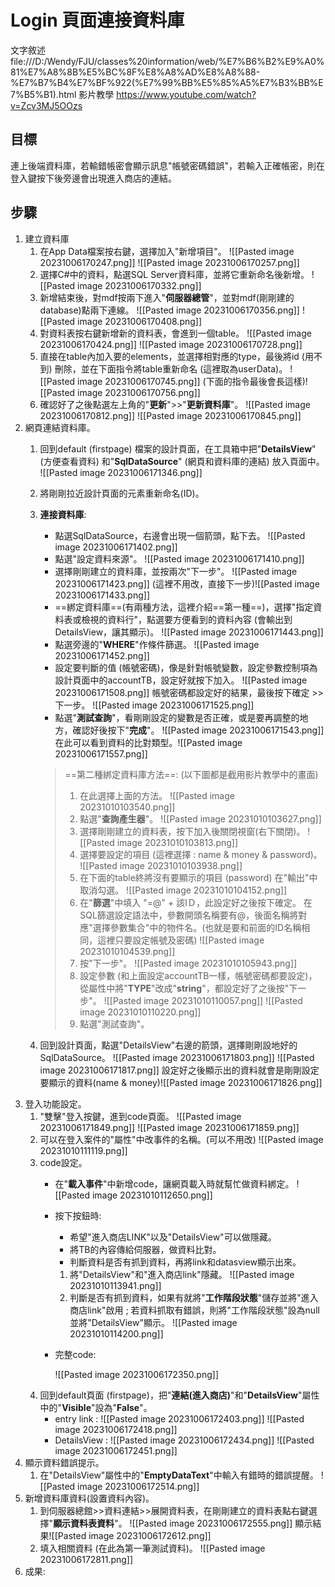 # Login 頁面連接資料庫

文字敘述 file:///D:/Wendy/FJU/classes%20information/web/%E7%B6%B2%E9%A0%81%E7%A8%8B%E5%BC%8F%E8%A8%AD%E8%A8%88-%E7%B7%B4%E7%BF%922(%E7%99%BB%E5%85%A5%E7%B3%BB%E7%B5%B1).html
影片教學 https://www.youtube.com/watch?v=Zcv3MJ5OOzs

## 目標

連上後端資料庫，若輸錯帳密會顯示訊息"帳號密碼錯誤"，若輸入正確帳密，則在登入鍵按下後旁邊會出現進入商店的連結。

## 步驟

1. 建立資料庫
	1. 在App Data檔案按右鍵，選擇加入"新增項目"。
		![[Pasted image 20231006170247.png]]
		![[Pasted image 20231006170257.png]]
	2. 選擇C#中的資料，點選SQL Server資料庫，並將它重新命名後新增。
		![[Pasted image 20231006170332.png]]
	3. 新增結束後，對mdf按兩下進入"**伺服器總管**"，並對mdf(剛剛建的database)點兩下連線。
		![[Pasted image 20231006170356.png]]
		![[Pasted image 20231006170408.png]]
	4. 對資料表按右鍵新增新的資料表，會進到一個table。
		![[Pasted image 20231006170424.png]]
		![[Pasted image 20231006170728.png]]
	5.  直接在table內加入要的elements，並選擇相對應的type，最後將id (用不到) 刪除，並在下面指令將table重新命名 (這裡取為userData)。
		![[Pasted image 20231006170745.png]]
		(下面的指令最後會長這樣)![[Pasted image 20231006170756.png]]
	6. 確認好了之後點選左上角的"**更新**">>"**更新資料庫**"。
		![[Pasted image 20231006170812.png]]
		![[Pasted image 20231006170845.png]]
2. 網頁連結資料庫。
	1. 回到default (firstpage) 檔案的設計頁面，在工具箱中把"**DetailsView**" (方便查看資料) 和"**SqlDataSource**" (網頁和資料庫的連結) 放入頁面中。
		![[Pasted image 20231006171346.png]]
	2. 將剛剛拉近設計頁面的元素重新命名(ID)。
	3. **連接資料庫**: 
		* 點選SqlDataSource，右邊會出現一個箭頭，點下去。
			![[Pasted image 20231006171402.png]]
		* 點選"設定資料來源"。
			![[Pasted image 20231006171410.png]]
		* 選擇剛剛建立的資料庫，並按兩次"下一步"。
			![[Pasted image 20231006171423.png]]
			(這裡不用改，直接下一步)![[Pasted image 20231006171433.png]]
		* ==綁定資料庫==(有兩種方法，這裡介紹==第一種==)，選擇"指定資料表或檢視的資料行"，點選要方便看到的資料內容 (會輸出到DetailsView，讓其顯示)。
			![[Pasted image 20231006171443.png]]
		* 點選旁邊的"**WHERE**"作條件篩選。
			![[Pasted image 20231006171452.png]]
		* 設定要判斷的值 (帳號密碼)，像是針對帳號變數，設定參數控制項為設計頁面中的accountTB，設定好就按下加入。
			![[Pasted image 20231006171508.png]]
			帳號密碼都設定好的結果，最後按下確定 >> 下一步。
			![[Pasted image 20231006171525.png]]
		* 點選"**測試查詢**"，看剛剛設定的變數是否正確，或是要再調整的地方，確認好後按下"**完成**"。
			![[Pasted image 20231006171543.png]]
			在此可以看到資料的比對類型。![[Pasted image 20231006171557.png]]
		> 	==第二種綁定資料庫方法==: (以下圖都是截用影片教學中的畫面)
		> 	1. 在此選擇上面的方法。
		> 		![[Pasted image 20231010103540.png]]
		> 	2. 點選"**查詢產生器**"。
		> 		![[Pasted image 20231010103627.png]]
		> 	3. 選擇剛剛建立的資料表，按下加入後關閉視窗(右下關閉)。
		> 		![[Pasted image 20231010103813.png]]
		> 	4. 選擇要設定的項目 (這裡選擇 : name & money & password)。
		> 		![[Pasted image 20231010103938.png]]
		> 	5. 在下面的table終將沒有要顯示的項目 (password) 在"輸出"中取消勾選。
		> 		![[Pasted image 20231010104152.png]]
		> 	6. 在"**篩選**"中填入 "=@" + 該IＤ，此設定好之後按下確定。
		> 		在SQL篩選設定語法中，參數開頭名稱要有@，後面名稱將對應"選擇參數集合"中的物件名。(也就是要和前面的ID名稱相同，這裡只要設定帳號及密碼)
		> 		![[Pasted image 20231010104539.png]]
		> 	7. 按"下一步"。
		> 		![[Pasted image 20231010105943.png]]
		> 	8. 設定參數 (和上面設定accountTB一樣，帳號密碼都要設定)，從屬性中將"**TYPE**"改成"**string**"，都設定好了之後按"下一步"。
		> 		![[Pasted image 20231010110057.png]]
		> 		![[Pasted image 20231010110220.png]]
		> 	9. 點選"測試查詢"。

	4. 回到設計頁面，點選"DetailsView"右邊的箭頭，選擇剛剛設地好的SqlDataSource。
		![[Pasted image 20231006171803.png]]
		![[Pasted image 20231006171817.png]]
		設定好之後顯示出的資料就會是剛剛設定要顯示的資料(name & money)![[Pasted image 20231006171826.png]]
3. 登入功能設定。
	1. "雙擊"登入按鍵，進到code頁面。
		![[Pasted image 20231006171849.png]]
		![[Pasted image 20231006171859.png]]
	2. 可以在登入案件的"屬性"中改事件的名稱。(可以不用改)
		![[Pasted image 20231010111119.png]]
	3. code設定。
		* 在"**載入事件**"中新增code，讓網頁載入時就幫忙做資料綁定。
			![[Pasted image 20231010112650.png]]
		* 按下按鈕時:
			* 希望"進入商店LINK"以及"DetailsView"可以做隱藏。
			* 將TB的內容傳給伺服器，做資料比對。
			*  判斷資料是否有抓到資料，再將link和datasview顯示出來。
			1. 將"DetailsView"和"進入商店link"隱藏。
				![[Pasted image 20231010113941.png]]
			2. 判斷是否有抓到資料，如果有就將"**工作階段狀態**"儲存並將"進入商店link"啟用 ; 若資料抓取有錯誤，則將"工作階段狀態"設為null並將"DetailsView"顯示。
				![[Pasted image 20231010114200.png]]
		* 完整code:
			
			![[Pasted image 20231006172350.png]]
	4. 回到default頁面 (firstpage)，把"**連結(進入商店)**"和"**DetailsView**"屬性中的"**Visible**"設為"**False**"。
		* entry link :
			![[Pasted image 20231006172403.png]]
			![[Pasted image 20231006172418.png]]
		* DetailsView : 
			![[Pasted image 20231006172434.png]]
			![[Pasted image 20231006172451.png]]
4.  顯示資料錯誤提示。
	1. 在"DetailsView"屬性中的"**EmptyDataText**"中輸入有錯時的錯誤提醒。
		![[Pasted image 20231006172514.png]]
5. 新增資料庫資料(設置資料內容)。
	1. 到伺服器總館>>資料連結>>展開資料表，在剛剛建立的資料表點右鍵選擇"**顯示資料表資料**"。
		![[Pasted image 20231006172555.png]]
		顯示結果![[Pasted image 20231006172612.png]]
	2. 填入相關資料 (在此為第一筆測試資料)。
		![[Pasted image 20231006172811.png]]
6. 成果:
	